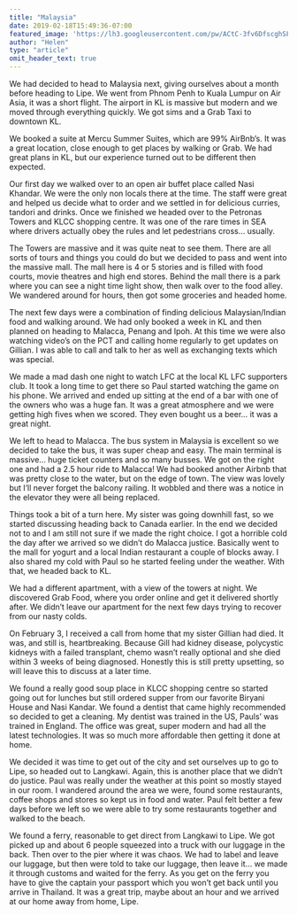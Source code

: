 ```yaml
---
title: "Malaysia"
date: 2019-02-18T15:49:36-07:00
featured_image: 'https://lh3.googleusercontent.com/pw/ACtC-3fv6DfscghSFiWYfvk_YtpjxL3tehVg0Ny0Dgt9whYHLDdkvfSgX-6430Ot9t-w2sRWnyuc73H_jhR_IC4EkYI8vuB_OcngfLc92bwGqVl50hpiuziXpPdXE8N03PPpo4Be3h06kNF9rl_gU1rtWJLWNg=w1210-h908-no'
author: "Helen"
type: "article"
omit_header_text: true
---
```


We had decided to head to Malaysia next, giving ourselves about a month before heading to Lipe. We went from Phnom Penh to Kuala Lumpur on Air Asia, it was a short flight. The airport in KL is massive but modern and we moved through everything quickly. We got sims and a Grab Taxi to downtown KL. 

We booked a suite at Mercu Summer Suites, which are 99% AirBnb’s. It was a great location, close enough to get places by walking or Grab. We had great plans in KL, but our experience turned out to be different then expected. 

Our first day we walked over to an open air buffet place called Nasi Khandar. We were the only non locals there at the time.  The staff were great and helped us decide what to order and we settled in for delicious curries, tandori and drinks. Once we finished we headed over to the Petronas Towers and KLCC shopping centre. It was one of the rare times in SEA where drivers actually obey the rules and let pedestrians cross… usually. 

The Towers are massive and it was quite neat to see them. There are all sorts of tours and things you could do but we decided to pass and went into the massive mall. The mall here is 4 or 5 stories and is filled with food courts, movie theatres and high end stores. Behind the mall there is a park where you can see a night time light show, then walk over to the food alley. We wandered around for hours, then got some groceries and headed home. 

The next few days were a combination of finding delicious Malaysian/Indian food and walking around. We had only booked a week in KL and then planned on heading to Malacca, Penang and Ipoh. At this time we were also watching video’s on the PCT and calling home regularly to get updates on Gillian. I was able to call and talk to her as well as exchanging texts which was special. 

We made a mad dash one night to watch LFC at the local KL LFC supporters club. It took a long time to get there so Paul started watching the game on his phone. We arrived and ended up sitting at the end of a bar with one of the owners who was a huge fan. It was a great atmosphere and we were getting high fives when we scored. They even bought us a beer… it was a great night. 

We left to head to Malacca. The bus system in Malaysia is excellent so we decided to take the bus, it was super cheap and easy. The main terminal is massive… huge ticket counters and so many busses. We got on the right one and had a 2.5 hour ride to Malacca! We had booked another Airbnb that was pretty close to the water, but on the edge of town. The view was lovely but I’ll never forget the balcony railing. It wobbled and there was a notice in the elevator they were all being replaced.  








Things took a bit of a turn here. My sister was going downhill fast, so we started discussing heading back to Canada earlier. In the end we decided not to and I am still not sure if we made the right choice. I got a horrible cold the day after we arrived so we didn’t do Malacca justice. Basically went to the mall for yogurt and a local Indian restaurant a couple of blocks away.  I also shared my cold with Paul so he started feeling under the weather. With that, we headed back to KL. 

We had a different apartment, with a view of the towers at night. We discovered Grab Food, where you order online and get it delivered shortly after. We didn’t leave our apartment for the next few days trying to recover from our nasty colds. 

On February 3, I received a call from home that my sister Gillian had died. It was, and still is, heartbreaking. Because Gill had kidney disease, polycystic kidneys with a failed transplant, chemo wasn’t really optional and she died within 3 weeks of being diagnosed. Honestly this is still pretty upsetting, so will leave this to discuss at a later time. 

We found a really good soup place in KLCC shopping centre so started going out for lunches but still ordered supper from our favorite Biryani House and Nasi Kandar. We found a dentist that came highly recommended so decided to get a cleaning. My dentist was trained in the US, Pauls’ was trained in England. The office was great, super modern and had all the latest technologies. It was so much more affordable then getting it done at home. 

We decided it was time to get out of the city and set ourselves up to go to Lipe, so headed out to Langkawi. Again, this is another place that we didn’t do justice. Paul was really under the weather at this point so mostly stayed in our room. I wandered around the area we were, found some restaurants, coffee shops and stores so kept us in food and water. Paul felt better a few days before we left so we were able to try some restaurants together and walked to the beach. 

We found a ferry, reasonable to get direct from Langkawi to Lipe. We got picked up and about 6 people squeezed into a truck with our luggage in the back. Then over to the pier where it was chaos. We had to label and leave our luggage, but then were told to take our luggage, then leave it… we made it through customs and waited for the ferry. As you get on the ferry you have to give the captain your passport which you won’t get back until you arrive in Thailand. It was a great trip, maybe about an hour and we arrived at our home away from home, Lipe. 


